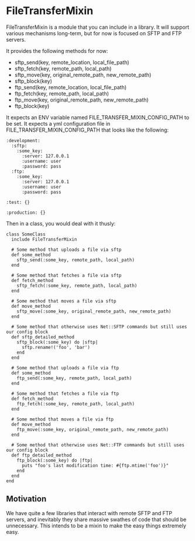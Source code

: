 # FileTransferMixin #
FileTransferMixin is a module that you can include in a library.  It will support various mechanisms long-term, but
for now is focused on SFTP and FTP servers.

It provides the following methods for now:

- sftp_send(key, remote_location, local_file_path)
- sftp_fetch(key, remote_path, local_path)
- sftp_move(key, original_remote_path, new_remote_path)
- sftp_block(key)
- ftp_send(key, remote_location, local_file_path)
- ftp_fetch(key, remote_path, local_path)
- ftp_move(key, original_remote_path, new_remote_path)
- ftp_block(key)

It expects an ENV variable named FILE_TRANSFER_MIXIN_CONFIG_PATH to be set.
It expects a yml configuration file in FILE_TRANSFER_MIXIN_CONFIG_PATH that looks like the following:

    :development:
      :sftp:
        :some_key:
          :server: 127.0.0.1
          :username: user
          :password: pass
      :ftp:
        :some_key:
          :server: 127.0.0.1
          :username: user
          :password: pass

    :test: {}

    :production: {}

Then in a class, you would deal with it thusly:

    class SomeClass
      include FileTransferMixin

      # Some method that uploads a file via sftp
      def some_method
        sftp_send(:some_key, remote_path, local_path)
      end

      # Some method that fetches a file via sftp
      def fetch_method
        sftp_fetch(:some_key, remote_path, local_path)
      end

      # Some method that moves a file via sftp
      def move_method
        sftp_move(:some_key, original_remote_path, new_remote_path)
      end

      # Some method that otherwise uses Net::SFTP commands but still uses our config block
      def sftp_detailed_method
        sftp_block(:some_key) do |sftp|
          sftp.rename!('foo', 'bar')
        end
      end

      # Some method that uploads a file via ftp
      def some_method
        ftp_send(:some_key, remote_path, local_path)
      end

      # Some method that fetches a file via ftp
      def fetch_method
        ftp_fetch(:some_key, remote_path, local_path)
      end

      # Some method that moves a file via ftp
      def move_method
        ftp_move(:some_key, original_remote_path, new_remote_path)
      end

      # Some method that otherwise uses Net::FTP commands but still uses our config block
      def ftp_detailed_method
        ftp_block(:some_key) do |ftp|
          puts "foo's last modification time: #{ftp.mtime('foo')}"
        end
      end
    end

## Motivation ##
We have quite a few libraries that interact with remote SFTP and FTP servers, and inevitably they share massive swathes of code
that should be unnecessary.  This intends to be a mixin to make the easy things extremely easy.


